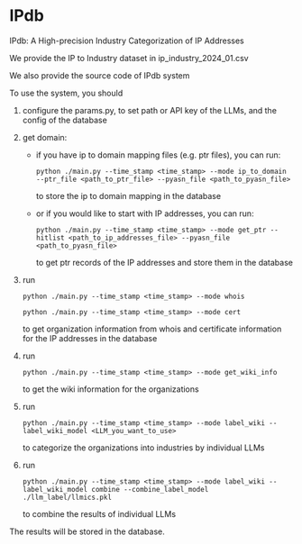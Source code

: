 # IPdb
IPdb: A High-precision Industry Categorization of IP Addresses

We provide the IP to Industry dataset in ip_industry_2024_01.csv

We also provide the source code of IPdb system

To use the system, you should
1. configure the params.py, to set path or API key of the LLMs, and the config of the database
   
2. get domain:

   - if you have ip to domain mapping files (e.g. ptr files), you can run: 

      ```
      python ./main.py --time_stamp <time_stamp> --mode ip_to_domain --ptr_file <path_to_ptr_file> --pyasn_file <path_to_pyasn_file>
      ```

       to store the ip to domain mapping in the database

   - or if you would like to start with IP addresses, you can run: 

      ```
      python ./main.py --time_stamp <time_stamp> --mode get_ptr --hitlist <path_to_ip_addresses_file> --pyasn_file <path_to_pyasn_file>
      ```

       to get ptr records of the IP addresses and store them in the database

3. run 

   ```
   python ./main.py --time_stamp <time_stamp> --mode whois
   ```

   ```
   python ./main.py --time_stamp <time_stamp> --mode cert
   ```

    to get organization information from whois and certificate information for the IP addresses in the database

4. run 

   ```
   python ./main.py --time_stamp <time_stamp> --mode get_wiki_info
   ```

    to get the wiki information for the organizations

5. run 

   ```
   python ./main.py --time_stamp <time_stamp> --mode label_wiki --label_wiki_model <LLM_you_want_to_use>
   ```

    to categorize the organizations into industries by individual LLMs

6. run

   ```
   python ./main.py --time_stamp <time_stamp> --mode label_wiki --label_wiki_model combine --combine_label_model ./llm_label/llmics.pkl
   ```

    to combine the results of individual LLMs

The results will be stored in the database.